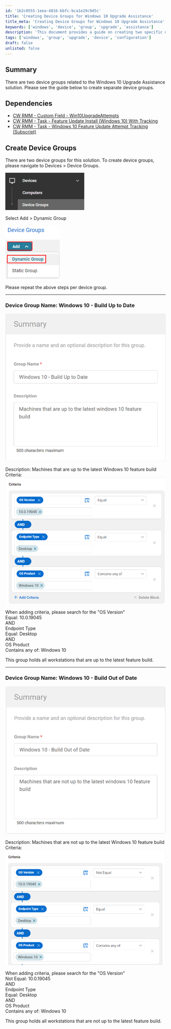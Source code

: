 ```yaml
---
id: '1b2c0555-1eea-4816-bbfc-bca1e29c9d5c'
title: 'Creating Device Groups for Windows 10 Upgrade Assistance'
title_meta: 'Creating Device Groups for Windows 10 Upgrade Assistance'
keywords: ['windows', 'device', 'group', 'upgrade', 'assistance']
description: 'This document provides a guide on creating two specific device groups related to the Windows 10 Upgrade Assistance solution within ConnectWise RMM. It includes steps for creating dynamic groups and details on criteria for each group.'
tags: ['windows', 'group', 'upgrade', 'device', 'configuration']
draft: false
unlisted: false
---
```

## Summary

There are two device groups related to the Windows 10 Upgrade Assistance solution. Please see the guide below to create separate device groups.

## Dependencies

- [CW RMM - Custom Field - Win10UpgradeAttempts](https://proval.itglue.com/5078775/docs/12949095#version=published&documentMode=edit)
- [CW RMM - Task - Feature Update Install (Windows 10) With Tracking](https://proval.itglue.com/5078775/docs/12947845#version=published&documentMode=edit)
- [CW RMM - Task - Windows 10 Feature Update Attempt Tracking (Subscript)](https://proval.itglue.com/5078775/docs/12949193#version=published&documentMode=view)

## Create Device Groups

There are two device groups for this solution. To create device groups, please navigate to Devices > Device Groups.

**![Add Dynamic Group](../../../static/img/Windows-10---Build-Out-of-DateBuild-Up-to-Date/image_1.png)**

Select Add > Dynamic Group

![Dynamic Group](../../../static/img/Windows-10---Build-Out-of-DateBuild-Up-to-Date/image_2.png)

Please repeat the above steps per device group.

---

### Device Group Name: Windows 10 - Build Up to Date

![Windows 10 - Build Up to Date](../../../static/img/Windows-10---Build-Out-of-DateBuild-Up-to-Date/image_3.png)

Description: Machines that are up to the latest Windows 10 feature build  
Criteria:  
![Criteria](../../../static/img/Windows-10---Build-Out-of-DateBuild-Up-to-Date/image_4.png)

When adding criteria, please search for the "OS Version"  
Equal: 10.0.19045  
AND  
Endpoint Type  
Equal: Desktop  
AND  
OS Product  
Contains any of: Windows 10  

This group holds all workstations that are up to the latest feature build.

---

### Device Group Name: Windows 10 - Build Out of Date

![Windows 10 - Build Out of Date](../../../static/img/Windows-10---Build-Out-of-DateBuild-Up-to-Date/image_5.png)

Description: Machines that are not up to the latest Windows 10 feature build  
Criteria:  
![Criteria](../../../static/img/Windows-10---Build-Out-of-DateBuild-Up-to-Date/image_6.png)

When adding criteria, please search for the "OS Version"  
Not Equal: 10.0.19045  
AND  
Endpoint Type  
Equal: Desktop  
AND  
OS Product  
Contains any of: Windows 10  

This group holds all workstations that are not up to the latest feature build.






